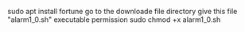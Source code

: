 sudo apt install fortune
go to the downloade file directory
give this file "alarm1_0.sh" executable permission
sudo chmod +x alarm1_0.sh
